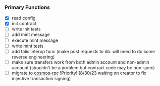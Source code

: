 ### Primary Functions
- [x] read config
- [x] init contract
- [ ] write init tests
- [ ] add mint message
- [ ] execute mint message
- [ ] write mint tests
- [ ] add talis interop func (make post requests to db. will need to do some reverse engineering)
- [ ] make sure transfers work from both admin account and non-admin account (shouldn't be a problem but contract code may be non-spec)
- [ ] migrate to [cosmos-rpc](https://github.com/Rhaki/cosmos-grpc-client/) !Priority! (8/30/23 waiting on creator to fix injective transaction signing)